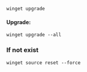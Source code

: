 ```
winget upgrade
```
#### Upgrade:
```
winget upgrade --all
```

### If not exist 
```
winget source reset --force
```
